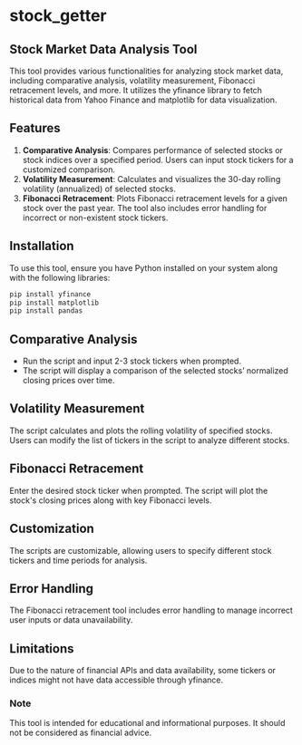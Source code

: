 # stock_getter

## Stock Market Data Analysis Tool

This tool provides various functionalities for analyzing stock market data, including comparative analysis, volatility measurement, Fibonacci retracement levels, and more. It utilizes the yfinance library to fetch historical data from Yahoo Finance and matplotlib for data visualization.

## Features

1. **Comparative Analysis**: Compares performance of selected stocks or stock indices over a specified period. Users can input stock tickers for a customized comparison.
2. **Volatility Measurement**: Calculates and visualizes the 30-day rolling volatility (annualized) of selected stocks.
3. **Fibonacci Retracement**: Plots Fibonacci retracement levels for a given stock over the past year. The tool also includes error handling for incorrect or non-existent stock tickers.

## Installation

To use this tool, ensure you have Python installed on your system along with the following libraries:

```bash
pip install yfinance
pip install matplotlib
pip install pandas
```

## Comparative Analysis

- Run the script and input 2-3 stock tickers when prompted.
- The script will display a comparison of the selected stocks’ normalized closing prices over time.

## Volatility Measurement

The script calculates and plots the rolling volatility of specified stocks.
Users can modify the list of tickers in the script to analyze different stocks.

## Fibonacci Retracement

Enter the desired stock ticker when prompted.
The script will plot the stock's closing prices along with key Fibonacci levels.

## Customization

The scripts are customizable, allowing users to specify different stock tickers and time periods for analysis.

## Error Handling

The Fibonacci retracement tool includes error handling to manage incorrect user inputs or data unavailability.

## Limitations

Due to the nature of financial APIs and data availability, some tickers or indices might not have data accessible through yfinance.

### Note

This tool is intended for educational and informational purposes. It should not be considered as financial advice.

